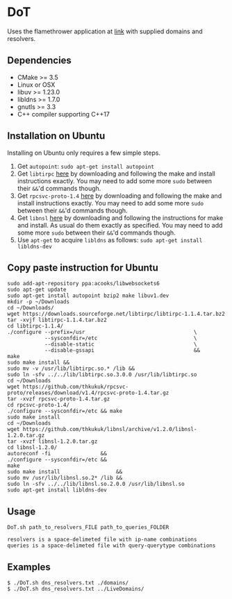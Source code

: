 # DoT

 Uses the flamethrower application at [link](https://github.com/DNS-OARC/flamethrower) with supplied domains and resolvers.

Dependencies
------------

* CMake >= 3.5
* Linux or OSX
* libuv >= 1.23.0
* libldns >= 1.7.0
* gnutls >= 3.3
* C++ compiler supporting C++17

## Installation on Ubuntu

Installing on Ubuntu only requires a few simple steps. 
1. Get `autopoint`: `sudo apt-get install autopoint`
2. Get `libtirpc` [here](http://www.linuxfromscratch.org/blfs/view/svn/basicnet/libtirpc.html) by downloading and following the make and install instructions exactly. You may need to add some more `sudo` between their `&&`'d commands though.
3. Get `rpcsvc-proto-1.4` [here](http://www.linuxfromscratch.org/blfs/view/svn/basicnet/rpcsvc-proto.html) by downloading and following the make and install instructions exactly. You may need to add some more `sudo` between their `&&`'d commands though.
4. Get `libnsl` [here](http://www.linuxfromscratch.org/blfs/view/svn/basicnet/libnsl.html) by downloading and following the instructions for make and install. As usual do them exactly as specified. You may need to add some more `sudo` between their `&&`'d commands though.
5. Use `apt-get` to acquire `libldns` as follows: `sudo apt-get install libldns-dev`


## Copy paste instruction for Ubuntu
```
sudo add-apt-repository ppa:acooks/libwebsockets6
sudo apt-get update
sudo apt-get install autopoint bzip2 make libuv1.dev
mkdir -p ~/Downloads
cd ~/Downloads/
wget https://downloads.sourceforge.net/libtirpc/libtirpc-1.1.4.tar.bz2
tar -xvjf libtirpc-1.1.4.tar.bz2
cd libtirpc-1.1.4/
./configure --prefix=/usr                                   \
            --sysconfdir=/etc                               \
            --disable-static                                \
            --disable-gssapi                                &&
make
sudo make install &&
sudo mv -v /usr/lib/libtirpc.so.* /lib &&
sudo ln -sfv ../../lib/libtirpc.so.3.0.0 /usr/lib/libtirpc.so
cd ~/Downloads
wget https://github.com/thkukuk/rpcsvc-proto/releases/download/v1.4/rpcsvc-proto-1.4.tar.gz
tar -xvzf rpcsvc-proto-1.4.tar.gz
cd rpcsvc-proto-1.4/
./configure --sysconfdir=/etc && make
sudo make install
cd ~/Downloads
wget https://github.com/thkukuk/libnsl/archive/v1.2.0/libnsl-1.2.0.tar.gz
tar -xvzf libnsl-1.2.0.tar.gz
cd libnsl-1.2.0/
autoreconf -fi                &&
./configure --sysconfdir=/etc &&
make
sudo make install                  &&
sudo mv /usr/lib/libnsl.so.2* /lib &&
sudo ln -sfv ../../lib/libnsl.so.2.0.0 /usr/lib/libnsl.so
sudo apt-get install libldns-dev
```


## Usage

    DoT.sh path_to_resolvers_FILE path_to_queries_FOLDER

    resolvers is a space-delimeted file with ip-name combinations
    queries is a space-delimeted file with query-querytype combinations

## Examples

    $ ./DoT.sh dns_resolvers.txt ./domains/
    $ ./DoT.sh dns_resolvers.txt ../LiveDomains/
